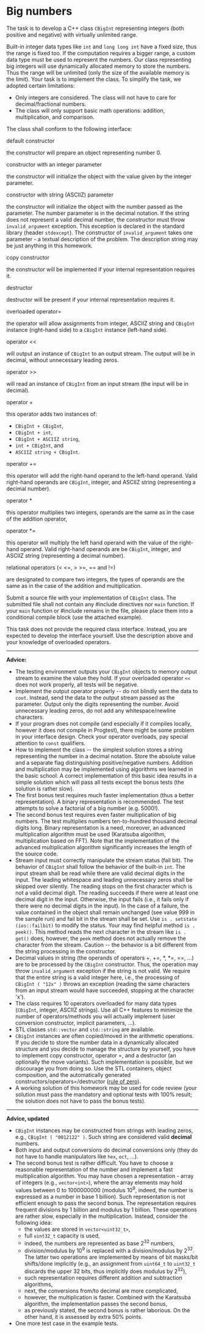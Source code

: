 # Big numbers


The task is to develop a C++ class `CBigInt` representing integers (both positive and negative) with virtually unlimited range.

Built-in integer data types like `int` and `long long int` have a fixed size, thus the range is fixed too. If the computation requires a bigger range, a custom data type must be used to represent the numbers. Our class representing big integers will use dynamically allocated memory to store the numbers. Thus the range will be unlimited (only the size of the available memory is the limit). Your task is to implement the class. To simplify the task, we adopted certain limitations:

-   Only integers are considered. The class will not have to care for decimal/fractional numbers.
-   The class will only support basic math operations: addition, multiplication, and comparison.

The class shall conform to the following interface:

default constructor

the constructor will prepare an object representing number 0.

constructor with an integer parameter

the constructor will initialize the object with the value given by the integer parameter.

constructor with string (ASCIIZ) parameter

the constructor will initialize the object with the number passed as the parameter. The number parameter is in the decimal notation. If the string does not represent a valid decimal number, the constructor must throw `invalid_argument` exception. This exception is declared in the standard library (header `stdexcept`). The constructor of `invalid_argument` takes one parameter - a textual description of the problem. The description string may be just anything in this homework.

copy constructor

the constructor will be implemented if your internal representation requires it.

destructor

destructor will be present if your internal representation requires it.

overloaded operator=

the operator will allow assignments from integer, ASCIIZ string and `CBigInt` instance (right-hand side) to a `CBigInt` instance (left-hand side).

operator \<\<

will output an instance of `CBigInt` to an output stream. The output will be in decimal, without unnecessary leading zeros.

operator \>\>

will read an instance of `CBigInt` from an input stream (the input will be in decimal).

operator +

this operator adds two instances of:

-   `CBigInt + CBigInt`,
-   `CBigInt + int`,
-   `CBigInt + ASCIIZ string`,
-   `int + CBigInt`, and
-   `ASCIIZ string + CBigInt`.

operator +=

this operator will add the right-hand operand to the left-hand operand. Valid right-hand operands are `CBigInt`, integer, and ASCIIZ string (representing a decimal number).

operator \*

this operator multiplies two integers, operands are the same as in the case of the addition operator,

operator \*=

this operator will multiply the left hand operand with the value of the right-hand operand. Valid right-hand operands are be `CBigInt`, integer, and ASCIIZ string (representing a decimal number).

relational operators (\< \<=, \> \>=, == and !=)

are designated to compare two integers, the types of operands are the same as in the case of the addition and multiplication.

Submit a source file with your implementation of `CBigInt` class. The submitted file shall not contain any \#include directives nor `main` function. If your `main` function or \#include remains in the file, please place them into a conditional compile block (use the attached example).

This task does not provide the required class interface. Instead, you are expected to develop the interface yourself. Use the description above and your knowledge of overloaded operators.

* * * * *

**Advice:**

-   The testing environment outputs your `CBigInt` objects to memory output stream to examine the value they hold. If your overloaded operator `<<` does not work properly, all tests will be negative.
-   Implement the output operator properly -- do not blindly sent the data to `cout`. Instead, send the data to the output stream passed as the parameter. Output only the digits representing the number. Avoid unnecessary leading zeros, do not add any whitespace/newline characters.
-   If your program does not compile (and especially if it compiles locally, however it does not compile in Progtest), there might be some problem in your interface design. Check your operator overloads, pay special attention to `const` qualifiers.
-   How to implement the class -- the simplest solution stores a string representing the number in a decimal notation. Store the absolute value and a separate flag distinguishing positive/negative numbers. Addition and multiplication may be implemented using algorithms we learned in the basic school. A correct implementation of this basic idea results in a simple solution which will pass all tests except the bonus tests (the solution is rather slow).
-   The first bonus test requires much faster implementation (thus a better representation). A binary representation is recommended. The test attempts to solve a factorial of a big number (e.g. 5000!).
-   The second bonus test requires even faster multiplication of big numbers. The test multiplies numbers ten-to-hundred thousand decimal digits long. Binary representation is a need, moreover, an advanced multiplication algorithm must be used (Karatsuba algorithm, multiplication based on FFT). Note that the implementation of the advanced multiplication algorithm significantly increases the length of the source code.
-   Stream input must correctly manipulate the stream status (fail bit). The behavior of `CBigInt` shall follow the behavior of the built-in `int`. The input stream shall be read while there are valid decimal digits in the input. The leading whitespace and leading unnecessary zeros shall be skipped over silently. The reading stops on the first character which is not a valid decimal digit. The reading succeeds if there were at least one decimal digit in the input. Otherwise, the input fails (i.e., it fails only if there were no decimal digits in the input). In the case of a failure, the value contained in the object shall remain unchanged (see value 999 in the sample run) and fail bit in the stream shall be set. Use `is . setstate (ios::failbit)` to modify the status. Your may find helpful method `is . peek()`. This method reads the next character in the stream like `is . get()` does, however, the `peek` method does not actually remove the character from the stream. Caution -- the behavior is a bit different from the string processing in the constructor.
-   Decimal values in string (the operands of operators +, +=, \*, \*=, ==, ...) are to be processed by the `CBigInt` constructor. Thus, the operation may throw `invalid_argument` exception if the string is not valid. We require that the entire string is a valid integer here, i.e., the processing of `CBigInt ( "12x" )` throws an exception (reading the same characters from an input stream would have succeeded, stopping at the character 'x').
-   The class requires 10 operators overloaded for many data types (`CBigInt`, integer, ASCIIZ strings). Use all C++ features to minimize the number of operators/methods you will actually implement (user conversion constructor, implicit parameters, ...).
-   STL classes `std::vector` and `std::string` are available.
-   `CBigInt` instances are often copied/moved in the arithmetic operations. If you decide to store the number data in a dynamically allocated structure and you decide to manage the structure by yourself, you have to implement copy constructor, operator =, and a destructor (an optionally the move variants). Such implementation is possible, but we discourage you from doing so. Use the STL containers, object composition, and the automatically generated constructors/operators=/destructor ([rule of zero](https://en.cppreference.com/w/cpp/language/rule_of_three)).
-   A working solution of this homework may be used for code review (your solution must pass the mandatory and optional tests with 100% result; the solution does not have to pass the bonus tests).

* * * * *

**Advice, updated**

-   `CBigInt` instances may be constructed from strings with leading zeros, e.g., `CBigInt ( "0012122" )`. Such string are considered valid **decimal** numbers.
-   Both input and output conversions do decimal conversions only (they do not have to handle manipulators like `hex`, `oct`, ...).
-   The second bonus test is rather difficult. You have to choose a reasonable representation of the number and implement a fast multiplication algorithm. You may have chosen a representation - array of integers (e.g., `vector<int>`), where the array elements may hold values between 0 to 1000000000 (modulus 10<sup>9</sup>, indeed, the number is expressed as a number in base 1 billion). Such representation is not efficient enough to pass the second bonus. The representation requires frequent divisions by 1 billion and modulus by 1 billion. These operations are rather slow, especially in the multiplication. Instead, consider the following idea:
    -   the values are stored in `vector<uint32_t>`,
    -   full `uint32_t` capacity is used,
    -   indeed, the numbers are represented as base 2<sup>32</sup> numbers,
    -   division/modulus by 10<sup>9</sup> is replaced with a division/modulus by 2<sup>32</sup>. The latter two operations are implemented by means of bit masks/bit shifts/done implicitly (e.g., an assignment from `uint64_t` to `uint32_t` discards the upper 32 bits, thus implicitly does modulus by 2<sup>32</sup>),
    -   such representation requires different addition and subtraction algorithms,
    -   next, the conversions from/to decimal are more complicated,
    -   however, the multiplication is faster. Combined with the Karatsuba algorithm, the implementation passes the second bonus,
    -   as previously stated, the second bonus is rather laborious. On the other hand, it is assessed by extra 50% points.
-   One more test case in the example tests.

